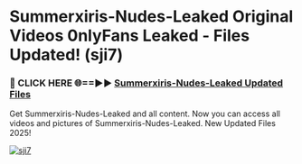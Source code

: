 # Summerxiris-Nudes-Leaked Original Videos 0nlyFans Leaked - Files Updated! (sji7)

<h3>🔴 CLICK HERE 🌐==►► <a href="https://tinyurl.com/yc6ubb5a" rel="nofollow">Summerxiris-Nudes-Leaked Updated Files</a></h3>

Get Summerxiris-Nudes-Leaked and all content. Now you can access all videos and pictures of Summerxiris-Nudes-Leaked. New Updated Files 2025!

[![sji7](https://i.imgur.com/7eu0CRL.gif)](https://tinyurl.com/yc6ubb5a)
